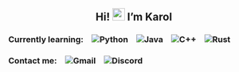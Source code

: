 ## <p align="center">Hi! <img src="https://media.giphy.com/media/hvRJCLFzcasrR4ia7z/giphy.gif" width="25"> I’m Karol</p>

### <p align="left">Currently learning:&emsp;![Python](https://img.shields.io/badge/PYTHON-3776AB?style=for-the-badge&logo=python&logoColor=white)&emsp;![Java](https://img.shields.io/badge/Java-3A75B0?style=for-the-badge)&emsp;![C++](https://img.shields.io/badge/C++-00599C?style=for-the-badge&logo=cplusplus&logoColor=white)&emsp;![Rust](https://img.shields.io/badge/RUST-000000?style=for-the-badge&logo=rust&logoColor=white)</p>

### <p align="left">Contact me:&emsp;![Gmail](https://img.shields.io/badge/karol.kulinowski@gmail.com-EA4335?style=for-the-badge&logo=gmail&logoColor=white)&emsp;![Discord](https://img.shields.io/badge/onetimekalor-5865F2?style=for-the-badge&logo=discord&logoColor=white)</p>

<!--- ![Protonmail](https://img.shields.io/badge/kulinowski@protonmail.com-6D4AFF?style=for-the-badge&logo=protonmail&logoColor=FFFFFF) --->
<!---
karol-kulinowski/karol-kulinowski is a ✨ special ✨ repository because its `README.md` (this file) appears on your GitHub profile.
You can click the Preview link to take a look at your changes.
--->
